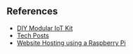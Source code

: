 

## References
* [DIY Modular IoT Kit](https://www.youtube.com/watch?v=vn4FT4M9Qqg)
* [Tech Posts](https://techposts.org/)
* [Website Hosting using a Raspberry Pi ](https://www.youtube.com/watch?v=UHh77pj5AO4&list=PL_3FcEtUf_Jjx4fnTgl5IdF7Z64xB5dJ2&index=4)